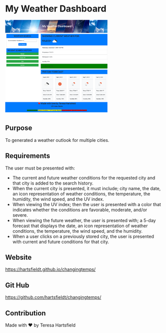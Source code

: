 # My Weather Dashboard

<img src="./assets/images/weatherapp.png" alt="screenshot of weather dashboard" height="300px"/>

## Purpose

To generated a weather outlook for multiple cities.

## Requirements

The user must be presented with:

- The current and future weather conditions for the requested city and that city is added to the search history.
- When the current city is presented, it must include; city name, the date, an icon representation of weather conditions, the temperature, the humidity, the wind speed, and the UV index.
- When viewing the UV index; then the user is presented with a color that indicates whether the conditions are favorable, moderate, and/or severe.
- When viewing the future weather, the user is presented with; a 5-day forecast that displays the date, an icon representation of weather conditions, the temperature, the wind speed, and the humidity.
- When a user clicks on a previously stored city, the user is presented with current and future conditions for that city.

## Website

https://hartsfieldt.github.io/changingtemps/

## Git Hub

https://github.com/hartsfieldt/changingtemps/

## Contribution

Made with ❤️ by Teresa Hartsfield
